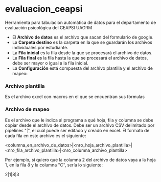 # evaluacion_ceapsi
Herramienta para tabulación automática de datos para el departamento de evaluación psicológica del CEAPSI UAGRM

- El **Archivo de datos** es el archivo que sacan del formulario de google.
- La **Carpeta destino** es la carpeta en la que se guardarán los archivos individuales por estudiante.
- La **Fila inicial** es la fila desde la que se procesará el archivo de datos.
- La **Fila final** es la fila hasta la que se procesará el archivo de datos, debe ser mayor o igual a la fila inicial.
- La **Configuración** está compuesta del archivo plantilla y el archivo de mapeo:

### Archivo plantilla
Es el archivo excel con macros en el que se encuentran sus fórmulas

### Archivo de mapeo
Es el archivo que le indica al programa a qué hoja, fila y columna se debe copiar desde el archivo de datos. 
Debe ser un archivo CSV delimitado por pipelines "|", el cuál puede ser editado y creado en excel.
El formato de cada fila en este archivo es el siguiente:

<columna_en_archivo_de_datos>|<nro_hoja_archivo_plantilla>|<nro_fila_archivo_plantilla>|<nro_columna_archivo_plantilla>

Por ejemplo, si quiero que la columna 2 del archivo de datos vaya a la hoja 1, en la fila 8 y la columna "C", sería lo siguiente:

2|1|8|3